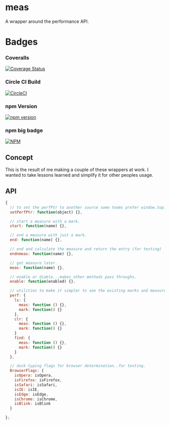 # meas

A wrapper around the performance API.

# Badges

### Coveralls

[![Coverage Status](https://coveralls.io/repos/github/cbuteau/meas/badge.svg?branch=master)](https://coveralls.io/github/cbuteau/meas?branch=master)

### Circle CI Build

[![CircleCI](https://circleci.com/gh/cbuteau/meas.svg?style=svg)](https://circleci.com/gh/cbuteau/meas)

### npm Version

[![npm version](http://img.shields.io/npm/v/meas.svg?style=flat)](https://npmjs.org/package/meas "View this project on npm")


### npm big badge

[![NPM](https://nodei.co/npm/meas.png)](https://nodei.co/npm/meas/)

## Concept

This is the result of me making a couple of these wrappers at work.
I wanted to take lessons learned and simplify it for other peoples usage.

## API

```javascript
{
  // to set the perfPtr to another source some teams prefer window.top.performance.
  setPerfPtr: function(object) {},

  // start a measure with a mark.
  start: function(name) {},

  // end a measure with just a mark.
  end: function(name) {},

  // end and calculate the measure and return the entry (for testing)
  endnmeas: function(name) {},

  // get measure later.
  meas: function(name) {},

  // enable or diable...makes other methods pass throughs.
  enable: function(enabled) {},

  // utilities to make it simpler to see the existing marks and measures.
  perf: {
    ls: {
      meas: function () {},
      mark: function() {}
    },
    clr: {
      meas: function () {},
      mark: function() {}
    }
    find: {
      meas: function () {},
      mark: function() {}
    }
  },

  // duck typing flags for browser determination..for testing.
  BrowserFlags: {
    isOpera: isOpera,
    isFirefox: isFirefox,
    isSafari: isSafari,
    isIE: isIE,
    isEdge: isEdge,
    isChrome: isChrome,
    isBlink: isBlink  
  }

};

```

